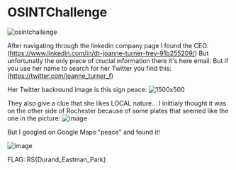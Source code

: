 # OSINTChallenge

![osintchallenge](https://user-images.githubusercontent.com/29373869/114355804-ce4cab80-9b67-11eb-9f82-f3e4018d7049.png)


After navigating through the linkedin company page I found the CEO.(https://www.linkedin.com/in/dr-joanne-turner-frey-91b255209/)
But unfortunatly the only piece of crucial information there it's here email. But if you use her name to search for her Twitter you find this: 
(https://twitter.com/joanne_turner_f)

Her Twitter backround image is this sign peace:
![1500x500](https://user-images.githubusercontent.com/29373869/114356240-487d3000-9b68-11eb-81a3-a434c5706d83.jpg)

They also give a clue that she likes LOCAL nature...
I inittialy thought it was on the other side of Rochester because of some plates that seemed like the one in the picture:
![image](https://user-images.githubusercontent.com/29373869/114356663-cccfb300-9b68-11eb-951b-6ed89d56715d.png)

But I googled on Google Maps "peace" and found it!

![image](https://user-images.githubusercontent.com/29373869/114356829-f1c42600-9b68-11eb-9d94-48c3567877e0.png)

FLAG: RS{Durand_Eastman_Park}
